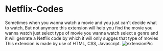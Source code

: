 # Netflix-Codes
Sometimes when you wanna watch a movie and you just can't decide what to watch, But not anymore this extension will help you find the movie you wanna watch just select type of movie you wanna watch select a genre and it will genrate a Netflix code by which it will only sugges that type of movies
This extension is made by use of HTML, CSS, Javascript.
![extensionPic](https://user-images.githubusercontent.com/43654070/189476866-0b10ee72-89ea-40db-88fa-fdbff3032d4e.png)
